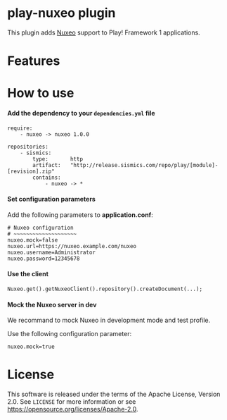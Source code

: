 # play-nuxeo plugin

This plugin adds [Nuxeo](https://www.nuxeo.com/) support to Play! Framework 1 applications.

# Features

# How to use

####  Add the dependency to your `dependencies.yml` file

```
require:
    - nuxeo -> nuxeo 1.0.0

repositories:
    - sismics:
        type:       http
        artifact:   "http://release.sismics.com/repo/play/[module]-[revision].zip"
        contains:
            - nuxeo -> *

```
####  Set configuration parameters

Add the following parameters to **application.conf**:

```
# Nuxeo configuration
# ~~~~~~~~~~~~~~~~~~~~
nuxeo.mock=false
nuxeo.url=https://nuxeo.example.com/nuxeo
nuxeo.username=Administrator
nuxeo.password=12345678
```
####  Use the client

```
Nuxeo.get().getNuxeoClient().repository().createDocument(...);
```

####  Mock the Nuxeo server in dev

We recommand to mock Nuxeo in development mode and test profile.

Use the following configuration parameter:

```
nuxeo.mock=true
```

# License

This software is released under the terms of the Apache License, Version 2.0. See `LICENSE` for more
information or see <https://opensource.org/licenses/Apache-2.0>.
